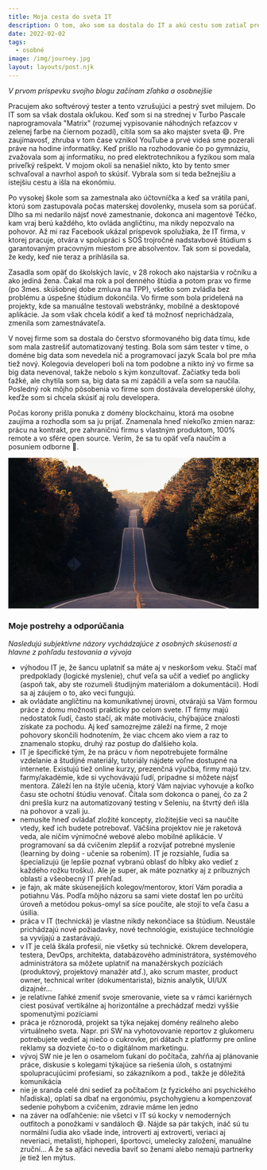 ```yaml
---
title: Moja cesta do sveta IT
description: O tom, ako som sa dostala do IT a akú cestu som zatiaľ prešla.
date: 2022-02-02
tags:
  - osobné
image: /img/journey.jpg
layout: layouts/post.njk
---
```


*V prvom príspevku svojho blogu začínam zľahka a osobnejšie* 

Pracujem ako softvérový tester a tento vzrušujúci a pestrý svet milujem. Do IT som sa však dostala okľukou. Keď som si na strednej v Turbo Pascale naprogramovala "Matrix" (rozumej vypisovanie náhodných reťazcov v zelenej farbe na čiernom pozadí), cítila som sa ako majster sveta 😄. Pre zaujímavosť, zhruba v tom čase vznikol YouTube a prvé videá sme pozerali práve na hodine informatiky. Keď prišlo na rozhodovanie čo po gymnáziu, zvažovala som aj informatiku, no pred elektrotechnikou a fyzikou som mala priveľký rešpekt. V mojom okolí sa nenašiel nikto, kto by tento smer schvaľoval a navrhol aspoň to skúsiť. Vybrala som si teda bežnejšiu a istejšiu cestu a išla na ekonómiu. 

Po vysokej škole som sa zamestnala ako účtovníčka a keď sa vrátila pani, ktorú som zastupovala počas materskej dovolenky, musela som sa porúčať. Dlho sa mi nedarilo nájsť nové zamestnanie, dokonca ani magentové Téčko, kam vraj berú každého, kto ovláda angličtinu, ma nikdy nepozvalo na pohovor. Až mi raz Facebook ukázal príspevok spolužiaka, že IT firma, v ktorej pracuje, otvára v spolupráci s SOŠ trojročné nadstavbové štúdium s garantovaným pracovným miestom pre absolventov. Tak som si povedala, že kedy, keď nie teraz a prihlásila sa.

Zasadla som opäť do školských lavíc, v 28 rokoch ako najstaršia v ročníku a ako jediná žena. Čakal ma rok a pol denného štúdia a potom prax vo firme (po 3mes. skúšobnej dobe zmluva na TPP), všetko som zvládla bez problému a úspešne štúdium dokončila.
Vo firme som bola pridelená na projekty, kde sa manuálne testovali webstránky, mobilné a desktopové aplikácie. Ja som však chcela kódiť a keď tá možnosť neprichádzala, zmenila som zamestnávateľa.

V novej firme som sa dostala do čerstvo sformovaného big data tímu, kde som mala zastrešiť automatizovaný testing. Bola som sám tester v tíme, o doméne big data som nevedela nič a programovací jazyk Scala bol pre mňa tiež nový. Kolegovia developeri boli na tom podobne a nikto iný vo firme sa big data nevenoval, takže nebolo s kým konzultovať. Začiatky teda boli ťažké, ale chytila som sa, big data sa mi zapáčili a veľa som sa naučila. Posledný rok môjho pôsobenia vo firme som dostávala developerské úlohy, keďže som si chcela skúsiť aj rolu developera.

Počas korony prišla ponuka z domény blockchainu, ktorá ma osobne zaujíma a rozhodla som sa ju prijať. Znamenala hneď niekoľko zmien naraz: prácu na kontrakt, pre zahraničnú firmu s vlastným produktom, 100% remote a vo sfére open source. Verím, že sa tu opäť veľa naučím a posuniem odborne 🙂.

![Cesta](/img/journey.jpg)

### Moje postrehy a odporúčania
*Nasledujú subjektívne názory vychádzajúce z osobných skúseností a hlavne z pohľadu testovania a vývoja*

- výhodou IT je, že šancu uplatniť sa máte aj v neskoršom veku. Stačí mať predpoklady (logické myslenie), chuť veľa sa učiť a vedieť po anglicky (aspoň tak, aby ste rozumeli študijným materiálom a dokumentácii). Hodí sa aj záujem o to, ako veci fungujú.
- ak ovládate angličtinu na komunikatívnej úrovni, otvárajú sa Vám formou práce z domu možnosti prakticky po celom svete. IT firmy majú nedostatok ľudí, často stačí, ak máte motiváciu, chýbajúce znalosti získate za pochodu. Aj keď samozrejme záleží na firme, 2 moje pohovory skončili hodnotením, že viac chcem ako viem a raz to znamenalo stopku, druhý raz postup do ďalšieho kola.
- IT je špecifické tým, že na prácu v ňom nepotrebujete formálne vzdelanie a študijné materiály, tutoriály nájdete voľne dostupné na internete. Existujú tiež online kurzy, prezenčná výučba, firmy majú tzv. farmy/akadémie, kde si vychovávajú ľudí, prípadne si môžete nájsť mentora. Záleží len na štýle učenia, ktorý Vám najviac vyhovuje a koľko času ste ochotní štúdiu venovať. Čítala som dokonca o panej, čo za 2 dni prešla kurz na automatizovaný testing v Seleniu, na štvrtý deň išla na pohovor a vzali ju.
- nemusíte hneď ovládať zložité koncepty, zložitejšie veci sa naučíte vtedy, keď ich budete potrebovať. Väčšina projektov nie je raketová veda, ale ničím výnimočné webové alebo mobilné aplikácie. V programovaní sa dá cvičením zlepšiť a rozvíjať potrebné myslenie (learning by doing - učenie sa robením). IT je rozsiahle, ľudia sa špecializujú (je lepšie poznať vybranú oblasť do hĺbky ako vedieť z každého rožku trošku). Ale je super, ak máte poznatky aj z príbuzných oblastí a všeobecný IT prehľad.
- je fajn, ak máte skúsenejších kolegov/mentorov, ktorí Vám poradia a potiahnu Vás. Podľa môjho názoru sa sami viete dostať len po určitú úroveň a metódou pokus-omyl sa síce poučíte, ale stojí to veľa času a úsilia.
- práca v IT (technická) je vlastne nikdy nekončiace sa štúdium. Neustále prichádzajú nové požiadavky, nové technológie, existujúce technológie sa vyvíjajú a zastarávajú.
- v IT je celá škála profesií, nie všetky sú technické. Okrem developera, testera, DevOps, architekta, databázového administrátora, systémového administrátora sa môžete uplatniť na manažérskych pozíciách (produktový, projektový manažér atď.), ako scrum master, product owner, technical writer (dokumentarista), biznis analytik, UI/UX dizajnér...
- je relatívne ľahké zmeniť svoje smerovanie, viete sa v rámci kariérnych ciest posúvať vertikálne aj horizontálne a prechádzať medzi vyššie spomenutými pozíciami
- práca je rôznorodá, projekt sa týka nejakej domény reálneho alebo virtuálneho sveta. Napr. pri SW na vyhotovovanie reportov z glukomeru potrebujete vedieť aj niečo o cukrovke, pri dátach z platformy pre online reklamy sa dozviete čo-to o digitálnom marketingu.
- vývoj SW nie je len o osamelom ťukaní do počítača, zahŕňa aj plánovanie práce, diskusie s kolegami týkajúce sa riešenia úloh, s ostatnými spolupracujúcimi profesiami, so zákazníkom a pod., takže je dôležitá komunikácia
- nie je sranda celé dni sedieť za počítačom (z fyzického ani psychického hľadiska), oplatí sa dbať na ergonómiu, psychohygienu a kompenzovať sedenie pohybom a cvičením, zdravie máme len jedno
- na záver na odľahčenie: nie všetci v IT sú kocky v nemoderných outfitoch a ponožkami v sandáloch 😄. Nájde sa pár takých, ináč sú tu normálni ľudia ako všade inde, introverti aj extroverti, veriaci aj neveriaci, metalisti, hiphoperi, športovci, umelecky založení, manuálne zruční... A že sa ajťáci nevedia baviť so ženami alebo nemajú partnerky je tiež len mýtus.
